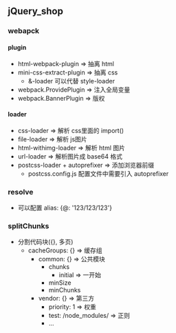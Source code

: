 ## jQuery_shop

### webapck

#### plugin
- html-webpack-plugin => 抽离 html
- mini-css-extract-plugin => 抽离 css
  - &-loader 可以代替 style-loader
- webpack.ProvidePlugin => 注入全局变量
- webpack.BannerPlugin => 版权

#### loader
- css-loader => 解析 css里面的 import()
- file-loader => 解析 js图片
- html-withimg-loader => 解析 html 图片
- url-loader => 解析图片成 base64 格式
- postcss-loader + autoprefixer => 添加浏览器前缀
  - postcss.config.js 配置文件中需要引入 autoprefixer

### resolve 
- 可以配置 alias: {@: '123/123/123'}

### splitChunks
- 分割代码块({}, 多页)
  - cacheGroups: {} => 缓存组
    - common: {} => 公共模块
      - chunks
        - initial => 一开始
      - minSize
      - minChunks
    - vendor: {} => 第三方
      - priority: 1 => 权重
      - test: /node_modules/ => 正则
      - ...